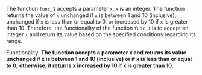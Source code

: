The function `func_1` accepts a parameter `x`. `x` is an integer. The function returns the value of `x` unchanged if `x` is between 1 and 10 (inclusive), unchanged if `x` is less than or equal to 0, or increased by 10 if `x` is greater than 10. Therefore, the functionality of the function `func_1` is to accept an integer `x` and return its value based on the specified conditions regarding its range. 

Functionality: **The function accepts a parameter x and returns its value unchanged if x is between 1 and 10 (inclusive) or if x is less than or equal to 0; otherwise, it returns x increased by 10 if x is greater than 10.**